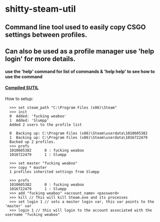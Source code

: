# shitty-steam-util

## Command line tool used to easily copy CSGO settings between profiles.
## Can also be used as a profile manager use 'help login' for more details.
#### use the 'help' command for list of commands & 'help help' to see how to use the command
#### <a href="https://www.mediafire.com/file/a16mnono6936cj5/sutil.exe/file">Compiled SUTIL</a>

How to setup:

```
  >>> set steam_path "C:\Program Files (x86)\Steam"
  >>> init
  0  Added: 'fucking weaboo'
  1  Added: 'Slumpp'
  Added 2 users to the profile list
  
  0  Backing up: C:\Program Files (x86)\Steam\userdata\1010605382
  1  Backing up: C:\Program Files (x86)\Steam\userdata\1016722479
  Backed up 2 profiles.
  >>> profs
  1010605382      0 : fucking weaboo
  1016722479      1 : Slumpp

  >>> set master "fucking weaboo"
  >>> copy * master
  1 profiles inherited settings from Slumpp
  
  >>> profs
  1010605382      0 : fucking weaboo
  1016722479      1 : Slumpp
  >>> add "fucking weaboo" <account_name> <password>
  >>> kill // This will kill Steam.exe and its processes
  >>> set login 1 // sets a master login var, this var points to the 'master' var
  >>> login 1 // this will login to the account associated with the username "fucking weaboo"
  
```
